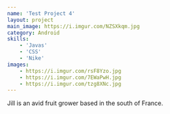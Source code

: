 ```yaml
---
name: 'Test Project 4'
layout: project
main_image: https://i.imgur.com/NZSXkqm.jpg
category: Android
skills:
    - 'Javas'
    - 'CSS'
    - 'Nike'
images: 
    - https://i.imgur.com/rsF8Yzo.jpg
    - https://i.imgur.com/7EWaPwH.jpg
    - https://i.imgur.com/tzg8XNc.jpg
---
```

Jill is an avid fruit grower based in the south of France.